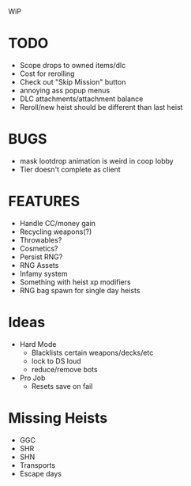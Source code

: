 WiP

# TODO

- Scope drops to owned items/dlc
- Cost for rerolling
- Check out "Skip Mission" button
- annoying ass popup menus
- DLC attachments/attachment balance
- Reroll/new heist should be different than last heist

# BUGS

- mask lootdrop animation is weird in coop lobby
- Tier doesn't complete as client

# FEATURES

- Handle CC/money gain
- Recycling weapons(?)
- Throwables?
- Cosmetics?
- Persist RNG?
- RNG Assets
- Infamy system
- Something with heist xp modifiers
- RNG bag spawn for single day heists

# Ideas

- Hard Mode
  - Blacklists certain weapons/decks/etc
  - lock to DS loud
  - reduce/remove bots
- Pro Job
  - Resets save on fail

# Missing Heists

- GGC
- SHR
- SHN
- Transports
- Escape days
